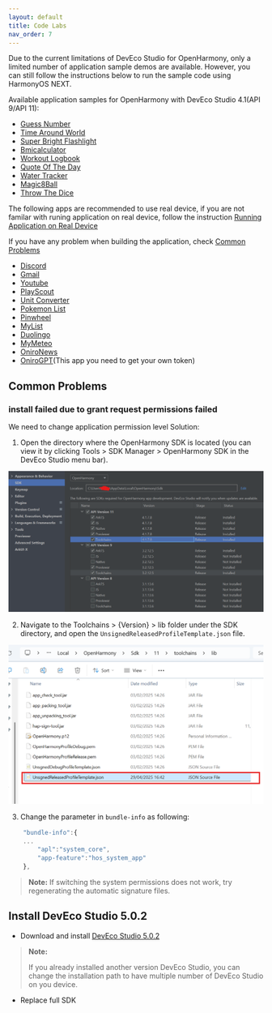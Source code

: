 ```yaml
---
layout: default
title: Code Labs
nav_order: 7
---
```


Due to the current limitations of DevEco Studio for OpenHarmony, only a limited number of application sample demos are available. However, you can still follow the instructions below to run the sample code using HarmonyOS NEXT.

Available application samples for OpenHarmony with DevEco Studio 4.1(API 9/API 11):

- [Guess Number](https://github.com/eclipse-oniro4openharmony/app-GuessNumber)  
- [Time Around World](https://github.com/eclipse-oniro4openharmony/app-TimeAroundWorld)  
- [Super Bright Flashlight](https://github.com/eclipse-oniro4openharmony/app-SuperBrightFlashlight)  
- [Bmicalculator](https://github.com/eclipse-oniro4openharmony/app-bmicalculator)  
- [Workout Logbook](https://github.com/eclipse-oniro4openharmony/app-WorkoutLogbook)  
- [Quote Of The Day](https://github.com/eclipse-oniro4openharmony/app-QuoteOfTheDay)  
- [Water Tracker](https://github.com/eclipse-oniro4openharmony/app-WaterTracker)  
- [Magic8Ball](https://github.com/eclipse-oniro4openharmony/app-Magic8Ball)  
- [Throw The Dice](https://github.com/eclipse-oniro4openharmony/app-ThrowTheDice)  


The following apps are recommended to use real device, if you are not familar with runing application on real device, follow the instruction [Running Application on Real Device](../application-development/create-first-eclipse-oniro-app/run-real-device.html)

If you have any problem when building the application, check [Common Problems](#common-problems)  

- [Discord](https://github.com/eclipse-oniro4openharmony/app-discord)  
- [Gmail](https://github.com/eclipse-oniro4openharmony/app-gmail)  
- [Youtube](https://github.com/eclipse-oniro4openharmony/app-youtube)  
- [PlayScout](https://github.com/eclipse-oniro4openharmony/app-PlayScout)  
- [Unit Converter](https://github.com/eclipse-oniro4openharmony/app-unitconverter)  
- [Pokemon List](https://github.com/eclipse-oniro4openharmony/app-PokemonList)  
- [Pinwheel](https://github.com/eclipse-oniro4openharmony/app-Pinwheel)  
- [MyList](https://github.com/eclipse-oniro4openharmony/app-MyList)  
- [Duolingo](https://github.com/eclipse-oniro4openharmony/app-duolingo)  
- [MyMeteo](https://github.com/eclipse-oniro4openharmony/app-MyMeteo)  
- [OniroNews](https://github.com/eclipse-oniro4openharmony/app-OniroNews)  
- [OniroGPT](https://github.com/eclipse-oniro4openharmony/app-oniroGPT)(This app you need to get your own token)  


## Common Problems
### install failed due to grant request permissions failed
We need to change application permission level
Solution:
1. Open the directory where the OpenHarmony SDK is located (you can view it by clicking Tools > SDK Manager > OpenHarmony SDK in the DevEco Studio menu bar).

<img src='./images/image1.png'>

2. Navigate to the Toolchains > {Version} > lib folder under the SDK directory, and open the `UnsignedReleasedProfileTemplate.json` file.
<img src='./images/image2.png'>

3. Change the parameter in `bundle-info` as following:

```typescript
	"bundle-info":{
    ...
		"apl":"system_core",
		"app-feature":"hos_system_app"
	},
```
> **Note:**
If switching the system permissions does not work, try regenerating the automatic signature files.


## Install DevEco Studio 5.0.2
- Download and install [DevEco Studio 5.0.2](deveco-studio-5.0.6.210.exe)

> **Note:**
>
> If you already installed another version DevEco Studio, you can change the installation path to have multiple number of DevEco Studio on you device.

- Replace full SDK 
